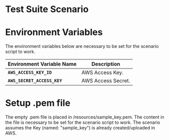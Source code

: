 # Test Suite Scenario

# Environment Variables
The environment variables below are necessary to be set for the scenario script to work.

| Environment Variable Name  | Description |
|---|---|
| **`AWS_ACCESS_KEY_ID`** |  AWS Access Key.
| **`AWS_SECRET_ACCESS_KEY`** |  AWS Access Secret.

# Setup .pem file
The empty .pem file is placed in /resources/sample_key.pem. The content in the file is necessary to be set for the scenario script to work. 
The scenario assumes the Key (named: "sample_key") is already created/uploaded in AWS. 

